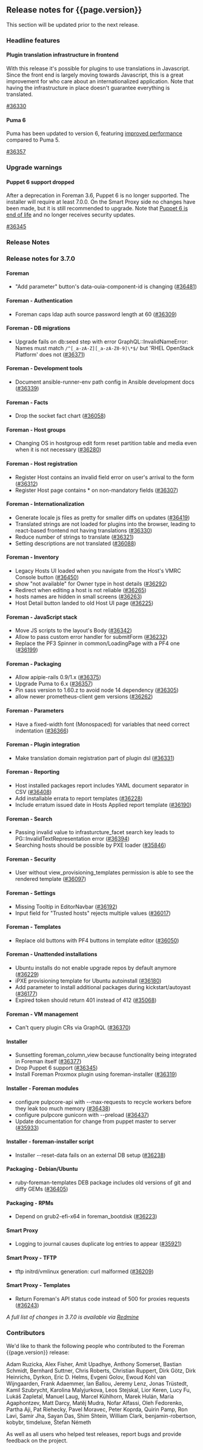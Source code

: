 ## Release notes for {{page.version}}

This section will be updated prior to the next release.

### Headline features

#### Plugin translation infrastructure in frontend

With this release it's possible for plugins to use translations in Javascript.
Since the front end is largely moving towards Javascript, this is a great improvement for who care about an internationalized application.
Note that having the infrastructure in place doesn't guarantee everything is translated.

[#36330](https://projects.theforeman.org/issues/36330)

#### Puma 6

Puma has been updated to version 6, featuring [improved performance](https://github.com/puma/puma/blob/v6.0.0/6.0-Upgrade.md#improved-performance) compared to Puma 5.

[#36357](https://projects.theforeman.org/issues/36357)

### Upgrade warnings

#### Puppet 6 support dropped

After a deprecation in Foreman 3.6, Puppet 6 is no longer supported.
The installer will require at least 7.0.0.
On the Smart Proxy side no changes have been made, but it is still recommended to upgrade.
Note that [Puppet 6 is end of life](https://groups.google.com/g/puppet-announce/c/x4KNOrHevgE) and no longer receives security updates.

[#36345](https://projects.theforeman.org/issues/36345)

### Release Notes

### Release notes for 3.7.0
#### Foreman
* "Add parameter" button's data-ouia-component-id is changing ([#36481](https://projects.theforeman.org/issues/36481))

#### Foreman - Authentication
* Foreman caps ldap auth source password length at 60 ([#36309](https://projects.theforeman.org/issues/36309))

#### Foreman - DB migrations
* Upgrade fails on db:seed step with error GraphQL::InvalidNameError: Names must match `/^[_a-zA-Z][_a-zA-Z0-9]\*$/` but 'RHEL OpenStack Platform' does not ([#36371](https://projects.theforeman.org/issues/36371))

#### Foreman - Development tools
* Document ansible-runner-env path config in Ansible development docs ([#36339](https://projects.theforeman.org/issues/36339))

#### Foreman - Facts
* Drop the socket fact chart ([#36058](https://projects.theforeman.org/issues/36058))

#### Foreman - Host groups
* Changing OS in hostgroup edit form reset partition table and media even when it is not necessary ([#36280](https://projects.theforeman.org/issues/36280))

#### Foreman - Host registration
* Register Host contains an invalid field error on user's arrival to the form ([#36312](https://projects.theforeman.org/issues/36312))
* Register Host page contains \* on non-mandatory fields ([#36307](https://projects.theforeman.org/issues/36307))

#### Foreman - Internationalization
* Generate locale js files as pretty for smaller diffs on updates ([#36419](https://projects.theforeman.org/issues/36419))
* Translated strings are not loaded for plugins into the browser, leading to react-based frontend not having translations ([#36330](https://projects.theforeman.org/issues/36330))
* Reduce number of strings to translate ([#36321](https://projects.theforeman.org/issues/36321))
* Setting descriptions are not translated ([#36088](https://projects.theforeman.org/issues/36088))

#### Foreman - Inventory
* Legacy Hosts UI loaded when you navigate from the Host's VMRC Console button ([#36450](https://projects.theforeman.org/issues/36450))
* show "not available" for Owner type in host details ([#36292](https://projects.theforeman.org/issues/36292))
* Redirect when editing a host is not reliable ([#36265](https://projects.theforeman.org/issues/36265))
* hosts names are hidden in small screens  ([#36263](https://projects.theforeman.org/issues/36263))
* Host Detail button landed to old Host UI page ([#36225](https://projects.theforeman.org/issues/36225))

#### Foreman - JavaScript stack
* Move JS scripts to the layout's Body ([#36342](https://projects.theforeman.org/issues/36342))
* Allow to pass custom error handler for submitForm ([#36232](https://projects.theforeman.org/issues/36232))
* Replace the PF3 Spinner in common/LoadingPage with a PF4 one ([#36199](https://projects.theforeman.org/issues/36199))

#### Foreman - Packaging
* Allow apipie-rails 0.9/1.x ([#36375](https://projects.theforeman.org/issues/36375))
* Upgrade Puma to 6.x ([#36357](https://projects.theforeman.org/issues/36357))
* Pin sass version to 1.60.z to avoid node 14 dependency ([#36305](https://projects.theforeman.org/issues/36305))
* allow newer prometheus-client gem versions ([#36262](https://projects.theforeman.org/issues/36262))

#### Foreman - Parameters
* Have a fixed-width font (Monospaced) for variables that need correct indentation ([#36366](https://projects.theforeman.org/issues/36366))

#### Foreman - Plugin integration
* Make translation domain registration part of plugin dsl ([#36331](https://projects.theforeman.org/issues/36331))

#### Foreman - Reporting
* Host installed packages report includes YAML document separator in CSV ([#36408](https://projects.theforeman.org/issues/36408))
* Add installable errata to report templates ([#36228](https://projects.theforeman.org/issues/36228))
* Include erratum issued date in Hosts Applied report template ([#36190](https://projects.theforeman.org/issues/36190))

#### Foreman - Search
* Passing invalid value to infrasturcture_facet search key leads to PG::InvalidTextRepresentation error ([#36394](https://projects.theforeman.org/issues/36394))
* Searching hosts should be possible by PXE loader ([#35846](https://projects.theforeman.org/issues/35846))

#### Foreman - Security
* User without view_provisioning_templates permission is able to see the rendered template ([#36097](https://projects.theforeman.org/issues/36097))

#### Foreman - Settings
* Missing Tooltip in EditorNavbar ([#36192](https://projects.theforeman.org/issues/36192))
* Input field for "Trusted hosts" rejects multiple values ([#36017](https://projects.theforeman.org/issues/36017))

#### Foreman - Templates
* Replace old buttons with PF4 buttons in template editor ([#36050](https://projects.theforeman.org/issues/36050))

#### Foreman - Unattended installations
* Ubuntu installs do not enable upgrade repos by default anymore ([#36229](https://projects.theforeman.org/issues/36229))
* iPXE provisioning template for Ubuntu autoinstall ([#36180](https://projects.theforeman.org/issues/36180))
* Add parameter to install additional packages during kickstart/autoyast ([#36177](https://projects.theforeman.org/issues/36177))
* Expired token should return 401 instead of 412 ([#35068](https://projects.theforeman.org/issues/35068))

#### Foreman - VM management
* Can't query plugin CRs via GraphQL ([#36370](https://projects.theforeman.org/issues/36370))

#### Installer
* Sunsetting foreman_column_view because functionality being integrated in Foreman itself ([#36377](https://projects.theforeman.org/issues/36377))
* Drop Puppet 6 support ([#36345](https://projects.theforeman.org/issues/36345))
* Install Foreman Proxmox plugin using foreman-installer ([#36319](https://projects.theforeman.org/issues/36319))

#### Installer - Foreman modules
* configure pulpcore-api with --max-requests to recycle workers before they leak too much memory ([#36438](https://projects.theforeman.org/issues/36438))
* configure pulpcore gunicorn with --preload ([#36437](https://projects.theforeman.org/issues/36437))
* Update documentation for change from puppet master to server ([#35933](https://projects.theforeman.org/issues/35933))

#### Installer - foreman-installer script
* Installer --reset-data fails on an external DB setup ([#36238](https://projects.theforeman.org/issues/36238))

#### Packaging - Debian/Ubuntu
* ruby-foreman-templates DEB package includes old versions of git and diffy GEMs ([#36405](https://projects.theforeman.org/issues/36405))

#### Packaging - RPMs
* Depend on grub2-efi-x64 in foreman_bootdisk ([#36223](https://projects.theforeman.org/issues/36223))

#### Smart Proxy
* Logging to journal causes duplicate log entries to appear ([#35921](https://projects.theforeman.org/issues/35921))

#### Smart Proxy - TFTP
* tftp initrd/vmlinux generation: curl malformed ([#36209](https://projects.theforeman.org/issues/36209))

#### Smart Proxy - Templates
* Return Foreman's API status code instead of 500 for proxies requests ([#36243](https://projects.theforeman.org/issues/36243))

*A full list of changes in 3.7.0 is available via [Redmine](https://projects.theforeman.org/issues?set_filter=1&sort=id%3Adesc&status_id=closed&f[]=cf_12&op[cf_12]=%3D&v[cf_12]=1685)*

### Contributors

We'd like to thank the following people who contributed to the Foreman {{page.version}} release:

Adam Ruzicka, Alex Fisher, Amit Upadhye, Anthony Somerset, Bastian Schmidt, Bernhard Suttner, Chris Roberts, Christian Ruppert, Dirk Götz, Dirk Heinrichs, Dyrkon, Eric D. Helms, Evgeni Golov, Ewoud Kohl van Wijngaarden, Frank Adaemmer, Ian Ballou, Jeremy Lenz, Jonas Trüstedt, Kamil Szubrycht, Karolina Malyjurkova, Leos Stejskal, Lior Keren, Lucy Fu, Lukáš Zapletal, Manuel Laug, Marcel Kühlhorn, Marek Hulán, Maria Agaphontzev, Matt Darcy, Matěj Mudra, Nofar Alfassi, Oleh Fedorenko, Partha Aji, Pat Riehecky, Pavel Moravec, Peter Koprda, Quirin Pamp, Ron Lavi, Samir Jha, Sayan Das, Shim Shtein, William Clark, benjamin-robertson, kobybr, timdeluxe, Štefan Németh

As well as all users who helped test releases, report bugs and provide feedback on the project.
